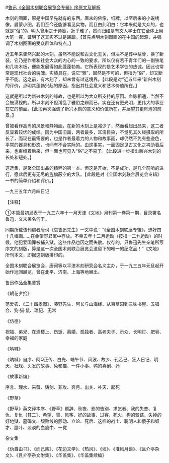 #[鲁迅《全国木刻联合展览会专辑》序原文及解析](https://www.vrrw.net/wx/8619.html)

木刻的图画，原是中国早先就有的东西。唐末的佛像，纸牌，以至后来的小说绣像，启蒙小图，我们至今还能够看见实物。而且由此明白：它本来就是大众的，也就是“俗”的。明人曾用之于诗笺，近乎雅了，然而归结是有文人学士在它全体上用大笔一挥，证明了这其实不过是践踏。【首先点明木刻图画的在中国的起源，并强调了木刻图画的受众群体和特点。】



近五年来骤然兴起的木刻，虽然不能说和古文化无关，但决不是葬中枯骨，换了新装，它乃是作者和社会大众的内心的一致的要求，所以仅有若干青年们的一副铁笔和几块木板，便能发展得如此蓬蓬勃勃。它所表现的是艺术学徒的热诚，因此也常常是现代社会的魂魄。实绩具在，说它“雅”，固然是不可的，但指为“俗”，却又断乎不能。这之前，有木刻了，却未曾有过这境界。【此段是对“近五年来”新兴木刻的评价，点明其蓬勃兴起的原因，指出其社会意义和艺术价值所在。】

这就是所以为新兴木刻的缘故，也是所以为大众所支持的原因。血脉相通，当然不会被漠视的。所以木刻不但淆乱了雅俗之辨而已，实在还有更光明，更伟大的事业在它的前面。【此段再次强调了新兴木刻的意义和价值所在，并展望其更辉煌的前景。】

曾被看作高尚的风景和静物画，在新的木刻上是减少了，然而看起出品来，这二者反显着较优的成绩。因为中国旧画，两者最多，耳濡目染，不觉见其久经摄取的所长了，而现在最需要的，也是作者最着力的人物和故事画，却仍然不免有些逊色，平常的器具和形态，也间有不合实际的。由这事实，一面固足见古文化之裨助着后来，也束缚着后来，但一面也可见入“俗”之不易了。【此段进一步指出新兴木刻的长处和短处。】

这选集，是聚全国出品的精粹的第一本。但这是开始，不是成功，是几个前哨的进行，愿此后更有无尽的旌旗蔽空的大队。【此段是对《全国木刻联合展览会专辑》一书的简单介绍和评价。】

一九三五年六月四日记



【注释】

①本篇最初发表于一九三六年十一月天津《文地》月刊第一卷第一期，目录署名鲁迅，文末署名何干。

同期所载该刊编者唐诃《哀鲁迅先生》一文中说：“《全国木刻联展专辑》，选好四十几幅画……在金肇野君寓中存放。不幸去年十二月运动（按指一二九运动）的时候，他犯爱国罪被捕入狱，这些作品也因之而失散。仅存的，只鲁迅先生亲笔所写序文的刻版，算是这一次全国木刻联合展览会遗留下的唯一的纪念品！”《文地》所刊本文，即据这刻版排印的。

全国木刻联合展览会，唐诃等以平津木刻研究会名义主办，于一九三五年元旦起开始作巡回展览，曾在北平、济南、上海等地展出。

鲁迅作品全集鉴赏

《朝花夕拾》

范爱农、《二十四孝图》、藤野先生、阿长与山海经、从百草园到三味书屋、五猖会、狗·猫·鼠、琐记、无常

《仿徨》

祝福、弟兄、在酒楼上、伤逝、离婚、孤独者、高老夫子、示众、长明灯、肥皂、幸福的家庭

《呐喊》

《呐喊》自序、阿Q正传、白光、端午节、风波、故乡、孔乙己、狂人日记、明天、社戏、头发的故事、兔和猫、一件小事、鸭的喜剧、药

《故事新编》

序言、理水、采薇、铸剑、非攻、奔月、出关、补天、起死

《野草》

《野草》英文译本序、《野草》题辞、秋夜、影的告别、求乞者、我的失恋、复仇、复仇〔其二〕、希望、雪、风筝、好的故事、过客、死火、狗的驳诘、失掉的好地狱、墓碣文、颓败线的颤动、立论、死后、这样的战士、聪明人和傻子和奴才、腊叶、淡淡的血痕中、一觉

杂文集

《伪自由书》、《而己集》、《花边文学》、《热风》、《坟》、《准风月谈》、《且介亭杂文》、《且介亭杂文附集》、《华盖集》、《华盖集续编》

